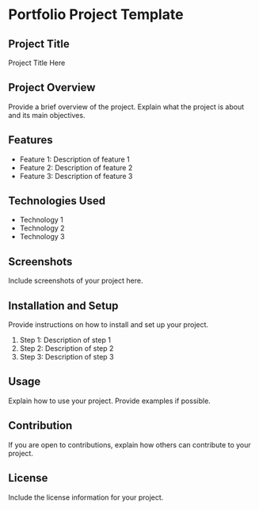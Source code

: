 # Portfolio Project Template

## Project Title
Project Title Here

## Project Overview
Provide a brief overview of the project. Explain what the project is about and its main objectives.

## Features
- Feature 1: Description of feature 1
- Feature 2: Description of feature 2
- Feature 3: Description of feature 3

## Technologies Used
- Technology 1
- Technology 2
- Technology 3

## Screenshots
Include screenshots of your project here.

## Installation and Setup
Provide instructions on how to install and set up your project.

1. Step 1: Description of step 1
2. Step 2: Description of step 2
3. Step 3: Description of step 3

## Usage
Explain how to use your project. Provide examples if possible.

## Contribution
If you are open to contributions, explain how others can contribute to your project.

## License
Include the license information for your project.